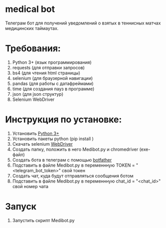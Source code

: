 # medical bot
Телеграм бот для получений уведомлений о взятых в теннисных матчах медицинских таймаутах.

# Требования:
1. Python 3+ (язык программирования)
2. requests (для отправки запросов)
3. bs4 (для чтения html страницы)
4. selenium (для браузерной навигации)
5. pandas (для работы с датафреймами)
6. time (для создания пауз в программе)
7. json (для json структур)
8. Selenium WebDriver

# Инструкция по установке:
1. Установить [Python 3+ ](https://www.python.org/downloads/)
2. Установить пакеты python (pip install <package>)
3. Скачать selenium [WebDriver](https://chromedriver.chromium.org/downloads)
4. Создать папку, положить в него Medibot.py и chromedriver (exe-файл)
5. Создать бота в телеграм с помощью [botfather](https://t.me/botfather)
6. Подставить в файле Medibot.py в переменнную TOKEN = "<telegram_bot_token>" свой токен
7. Создать чат, куда будут отправляться сообщения ботом
8. Подставить в файле Medibot.py в переменнную chat_id = "<chat_id>" свой номер чата

# Запуск
1. Запустить скрипт Medibot.py

